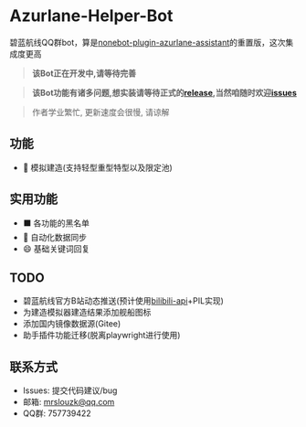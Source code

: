 # Azurlane-Helper-Bot
碧蓝航线QQ群bot，算是[nonebot-plugin-azurlane-assistant](https://github.com/MRSlouzk/nonebot-plugin-azurlane-assistant)的重置版，这次集成度更高  

> <b>该Bot正在开发中,请等待完善</b>  

> <b>该Bot功能有诸多问题,想实装请等待正式的[release](https://github.com/MRSlouzk/Azurlane-helper-bot/releases),当然咱随时欢迎[issues](https://github.com/MRSlouzk/Azurlane-helper-bot/issues)</b>

> 作者学业繁忙, 更新速度会很慢, 请谅解

## 功能
- :ship: 模拟建造(支持轻型重型特型以及限定池)

## 实用功能
- :black_large_square: 各功能的黑名单
- :1234: 自动化数据同步
- :smile: 基础关键词回复

## TODO
- 碧蓝航线官方B站动态推送(预计使用[bilibili-api](https://github.com/Nemo2011/bilibili-api)+PIL实现)
- 为建造模拟器建造结果添加舰船图标
- 添加国内镜像数据源(Gitee)
- 助手插件功能迁移(脱离playwright进行使用)

## 联系方式
- Issues: 提交代码建议/bug 
- 邮箱: mrslouzk@qq.com
- QQ群: 757739422
